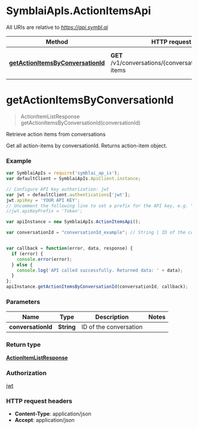 # SymblaiApIs.ActionItemsApi

All URIs are relative to *https://api.symbl.ai*

Method | HTTP request | Description
------------- | ------------- | -------------
[**getActionItemsByConversationId**](ActionItemsApi.md#getActionItemsByConversationId) | **GET** /v1/conversations/{conversationId}/action-items | Retrieve action items from conversations


<a name="getActionItemsByConversationId"></a>
# **getActionItemsByConversationId**
> ActionItemListResponse getActionItemsByConversationId(conversationId)

Retrieve action items from conversations

Get all action-items by conversationId. Returns action-item object.

### Example
```javascript
var SymblaiApIs = require('symblai_ap_is');
var defaultClient = SymblaiApIs.ApiClient.instance;

// Configure API key authorization: jwt
var jwt = defaultClient.authentications['jwt'];
jwt.apiKey = 'YOUR API KEY';
// Uncomment the following line to set a prefix for the API key, e.g. "Token" (defaults to null)
//jwt.apiKeyPrefix = 'Token';

var apiInstance = new SymblaiApIs.ActionItemsApi();

var conversationId = "conversationId_example"; // String | ID of the conversation


var callback = function(error, data, response) {
  if (error) {
    console.error(error);
  } else {
    console.log('API called successfully. Returned data: ' + data);
  }
};
apiInstance.getActionItemsByConversationId(conversationId, callback);
```

### Parameters

Name | Type | Description  | Notes
------------- | ------------- | ------------- | -------------
 **conversationId** | **String**| ID of the conversation | 

### Return type

[**ActionItemListResponse**](ActionItemListResponse.md)

### Authorization

[jwt](../README.md#jwt)

### HTTP request headers

 - **Content-Type**: application/json
 - **Accept**: application/json

